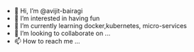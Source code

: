 - 👋 Hi, I’m @avijit-bairagi
- 👀 I’m interested in having fun
- 🌱 I’m currently learning docker,kubernetes, micro-services
- 💞️ I’m looking to collaborate on ...
- 📫 How to reach me ...

<!---
avijit-bairagi/avijit-bairagi is a ✨ special ✨ repository because its `README.md` (this file) appears on your GitHub profile.
You can click the Preview link to take a look at your changes.
--->
